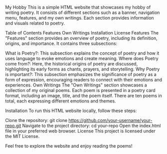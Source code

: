 My Hobby
This is a simple HTML website that showcases my hobby of writing poetry. It consists of different sections such as a banner, navigation menu, features, and my own writings. Each section provides information and visuals related to poetry.

Table of Contents
Features
Own Writings
Installation
License
Features
The "Features" section provides an overview of poetry, including its definition, origins, and importance. It contains three subsections:

What is Poetry?: This subsection explains the concept of poetry and how it uses language to evoke emotions and create meaning.
Where does Poetry come from?: Here, the historical origins of poetry are discussed, highlighting its early forms as chants, prayers, and storytelling.
Why Poetry is important?: This subsection emphasizes the significance of poetry as a form of expression, encouraging readers to connect with their emotions and experiences.
Own Writings
The "Own Writings" section showcases a collection of my original poems. Each poem is presented in a poetry card format, including an image, title, and the poem itself. There are ten poems in total, each expressing different emotions and themes.

Installation
To run this HTML website locally, follow these steps:

Clone the repository: git clone https://github.com/your-username/your-repo.git
Navigate to the project directory: cd your-repo
Open the index.html file in your preferred web browser.
License
This project is licensed under the MIT License.

Feel free to explore the website and enjoy reading the poems!
